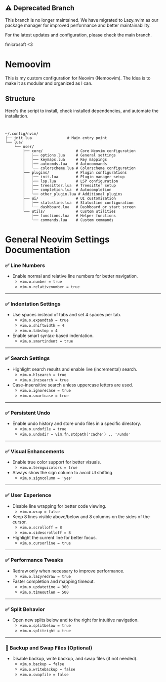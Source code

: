 ##   ⚠️ Deprecated Branch

This branch is no longer maintained. We have migrated to Lazy.nvim as our package manager for improved performance and better maintainability.

For the latest updates and configuration, please check the main branch.

fmicrosoft <3




# Nemoovim

This is my custom configuration for Neovim (Nemoovim). The Idea is to make it as modular and organized as I can.

## Structure

Here's the script to install, check installed dependencies, and automate the installation.

```bash 

```
```

~/.config/nvim/
├── init.lua                # Main entry point
└── lua/
    └── user/
        ├── core/               # Core Neovim configuration
        │   ├── options.lua     # General settings
        │   ├── keymaps.lua     # Key mappings
        │   ├── autocmds.lua    # Autocommands
        │   └── colorscheme.lua # Colorscheme configuration
        ├── plugins/            # Plugin configurations
        │   ├── init.lua        # Plugin manager setup
        │   ├── lsp.lua         # LSP configuration
        │   ├── treesitter.lua  # Treesitter setup
        │   ├── completion.lua  # Autocompletion
        │   └── other_plugin.lua # Additional plugins
        ├── ui/                 # UI customization
        │   ├── statusline.lua  # Statusline configuration
        │   └── dashboard.lua   # Dashboard or start screen
        └── utils/              # Custom utilities
            ├── functions.lua   # Helper functions
            └── commands.lua    # Custom commands
```



# General Neovim Settings Documentation

### ✅ Line Numbers
- Enable normal and relative line numbers for better navigation.
  - `vim.o.number = true`
  - `vim.o.relativenumber = true`

---

### ✅ Indentation Settings
- Use spaces instead of tabs and set 4 spaces per tab.
  - `vim.o.expandtab = true`
  - `vim.o.shiftwidth = 4`
  - `vim.o.tabstop = 4`
- Enable smart syntax-based indentation.
  - `vim.o.smartindent = true`

---

### ✅ Search Settings
- Highlight search results and enable live (incremental) search.
  - `vim.o.hlsearch = true`
  - `vim.o.incsearch = true`
- Case-insensitive search unless uppercase letters are used.
  - `vim.o.ignorecase = true`
  - `vim.o.smartcase = true`

---

### ✅ Persistent Undo
- Enable undo history and store undo files in a specific directory.
  - `vim.o.undofile = true`
  - `vim.o.undodir = vim.fn.stdpath('cache') .. '/undo'`

---

### ✅ Visual Enhancements
- Enable true color support for better visuals.
  - `vim.o.termguicolors = true`
- Always show the sign column to avoid UI shifting.
  - `vim.o.signcolumn = 'yes'`

---

### ✅ User Experience
- Disable line wrapping for better code viewing.
  - `vim.o.wrap = false`
- Keep 8 lines visible above/below and 8 columns on the sides of the cursor.
  - `vim.o.scrolloff = 8`
  - `vim.o.sidescrolloff = 8`
- Highlight the current line for better focus.
  - `vim.o.cursorline = true`

---

### ✅ Performance Tweaks
- Redraw only when necessary to improve performance.
  - `vim.o.lazyredraw = true`
- Faster completion and mapping timeout.
  - `vim.o.updatetime = 300`
  - `vim.o.timeoutlen = 500`

---

### ✅ Split Behavior
- Open new splits below and to the right for intuitive navigation.
  - `vim.o.splitbelow = true`
  - `vim.o.splitright = true`

---

### 🚫 Backup and Swap Files (Optional)
- Disable backup, write backup, and swap files (if not needed).
  - `vim.o.backup = false`
  - `vim.o.writebackup = false`
  - `vim.o.swapfile = false`


